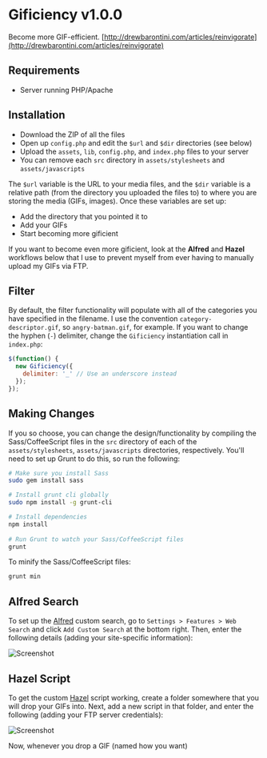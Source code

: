# Gificiency v1.0.0

Become more GIF-efficient.
[http://drewbarontini.com/articles/reinvigorate](http://drewbarontini.com/articles/reinvigorate)

## Requirements

- Server running PHP/Apache

## Installation

- Download the ZIP of all the files
- Open up `config.php` and edit the `$url` and `$dir` directories (see below)
- Upload the `assets`, `lib`, `config.php`, and `index.php` files to your server
- You can remove each `src` directory in `assets/stylesheets` and `assets/javascripts`

The `$url` variable is the URL to your media files, and the `$dir` variable is a
relative path (from the directory you uploaded the files to) to where you are storing
the media (GIFs, images). Once these variables are set up: 

- Add the directory that you pointed it to
- Add your GIFs
- Start becoming more gificient

If you want to become even more gificient, look at the **Alfred** and **Hazel** workflows below
that I use to prevent myself from ever having to manually upload my GIFs via FTP.

## Filter

By default, the filter functionality will populate with all of the categories you have specified
in the filename. I use the convention `category-descriptor.gif`, so `angry-batman.gif`, for example.
If you want to change the hyphen (`-`) delimiter, change the `Gificiency` instantiation call in `index.php`:

```javascript
$(function() {
  new Gificiency({
    delimiter: '_' // Use an underscore instead  
  });
});
```

## Making Changes

If you so choose, you can change the design/functionality by compiling the Sass/CoffeeScript
files in the `src` directory of each of the `assets/stylesheets`, `assets/javascripts` directories,
respectively. You'll need to set up Grunt to do this, so run the following:

```bash
# Make sure you install Sass
sudo gem install sass

# Install grunt cli globally
sudo npm install -g grunt-cli

# Install dependencies
npm install
 
# Run Grunt to watch your Sass/CoffeeScript files
grunt
```

To minify the Sass/CoffeeScript files:

```bash
grunt min
```

## Alfred Search

To set up the [Alfred](http://alfredapp.com) custom search, go to `Settings > Features > Web Search`
and click `Add Custom Search` at the bottom right. Then, enter the following details (adding your
site-specific information):

![Screenshot](http://cl.drewb.io/image/3a3h0S231l01/Screenshot%202014-01-16%2017-09-09.png)

## Hazel Script

To get the custom [Hazel](http://www.noodlesoft.com/hazel.php) script working, create a folder somewhere
that you will drop your GIFs into. Next, add a new script in that folder, and enter the following (adding 
your FTP server credentials):

![Screenshot](http://cl.drewb.io/image/2O0r1D2D2R1h/Screenshot%202014-01-16%2017-12-36.png)

Now, whenever you drop a GIF (named how you want)
